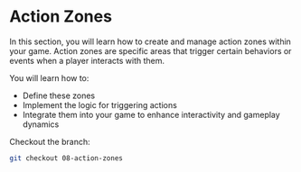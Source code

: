 # Action Zones

In this section, you will learn how to create and manage action zones within your game. Action zones are specific areas that trigger certain behaviors or events when a player interacts with them.

You will learn how to:
* Define these zones
* Implement the logic for triggering actions
* Integrate them into your game to enhance interactivity and gameplay dynamics

Checkout the branch:

```sh
git checkout 08-action-zones
```
